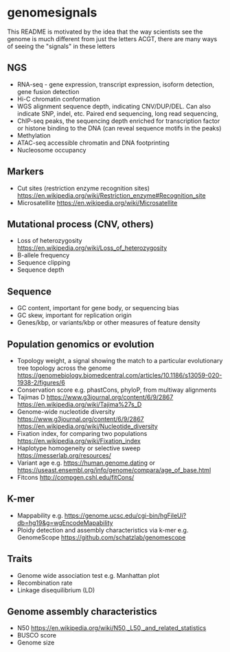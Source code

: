 # genomesignals

This README is motivated by the idea that the way scientists see the genome is much different from just the letters ACGT, there are many ways of seeing the "signals" in these letters


## NGS

- RNA-seq - gene expression, transcript expression, isoform detection, gene fusion detection
- Hi-C chromatin conformation
- WGS alignment sequence depth, indicating CNV/DUP/DEL. Can also indicate SNP, indel, etc. Paired end sequencing, long read sequencing, 
- ChIP-seq peaks, the sequencing depth enriched for transcription factor or histone binding to the DNA (can reveal sequence motifs in the peaks)
- Methylation
- ATAC-seq accessible chromatin and DNA footprinting
- Nucleosome occupancy

## Markers

- Cut sites (restriction enzyme recognition sites) https://en.wikipedia.org/wiki/Restriction_enzyme#Recognition_site
- Microsatellite https://en.wikipedia.org/wiki/Microsatellite

## Mutational process (CNV, others)

- Loss of heterozygosity https://en.wikipedia.org/wiki/Loss_of_heterozygosity
- B-allele frequency
- Sequence clipping
- Sequence depth

## Sequence

- GC content, important for gene body, or sequencing bias
- GC skew, important for replication origin
- Genes/kbp, or variants/kbp or other measures of feature density


## Population genomics or evolution

- Topology weight, a signal showing the match to a particular evolutionary tree topology across the genome https://genomebiology.biomedcentral.com/articles/10.1186/s13059-020-1938-2/figures/6
- Conservation score e.g. phastCons, phyloP, from multiway alignments
- Tajimas D https://www.g3journal.org/content/6/9/2867 https://en.wikipedia.org/wiki/Tajima%27s_D
- Genome-wide nucleotide diversity https://www.g3journal.org/content/6/9/2867 https://en.wikipedia.org/wiki/Nucleotide_diversity
- Fixation index, for comparing two populations https://en.wikipedia.org/wiki/Fixation_index
- Haplotype homogeneity or selective sweep https://messerlab.org/resources/
- Variant age e.g. https://human.genome.dating or https://useast.ensembl.org/info/genome/compara/age_of_base.html
- Fitcons http://compgen.cshl.edu/fitCons/


## K-mer

- Mappability e.g. https://genome.ucsc.edu/cgi-bin/hgFileUi?db=hg19&g=wgEncodeMapability
- Ploidy detection and assembly characteristics via k-mer e.g. GenomeScope https://github.com/schatzlab/genomescope

## Traits

- Genome wide association test e.g. Manhattan plot
- Recombination rate
- Linkage disequilibrium (LD)

## Genome assembly characteristics

- N50 https://en.wikipedia.org/wiki/N50,_L50,_and_related_statistics
- BUSCO score
- Genome size
